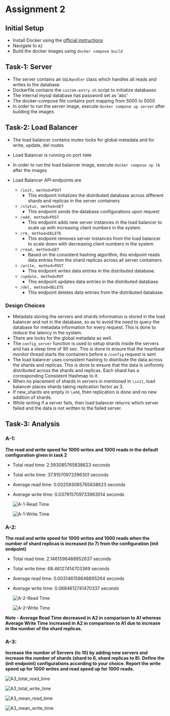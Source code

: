 # Assignment 2

## Initial Setup

- Install Docker using the [official instructions](https://docs.docker.com/engine/install/ubuntu/)
- Navigate to `A2`
- Build the docker images using `docker compose build`

## Task-1: Server

- The server contains an `SQLHandler` class which handles all reads and writes to the database
- Dockerfile contains the `custom-entry.sh` script to initialize databases
- The internal mysql database has password set as 'abc'
- The docker-compose file contains port mapping from 5000 to 5000
- In order to run the server image, execute `docker compose up server` after building the images

## Task-2: Load Balancer
- The load balancer contains mutex locks for global metadata and for write, update, del routes
- Load Balancer is running on port `5000`
- In order to run the load balancer image, execute `docker compose up lb` after the images
- Load Balancer API endpoints are

    - `/init, method=POST`
        - This endpoint initializes the distributed database across different shards and replicas in the server containers
    - `/status, method=GET`
        - This endpoint sends the database configurations upon request
    - `/add, method=POST`
        - This endpoint adds new server instances in the load balancer to scale up with increasing client numbers in the system.
    - `/rm, method=DELETE`
        - This endpoint removes server instances from the load balancer to scale down with decreasing client numbers in the system.
    - `/read, method=GET`
        - Based on the consistent hashing algorithm, this endpoint reads data entries from the shard replicas across all server containers. 
    - `/write, method=POST`
        - This endpoint writes data entries in the distributed database.
    - `/update, method=PUT`
        - This endpoint updates data entries in the distributed database.
    - `/del, method=DELETE`
        - This endpoint deletes data entries from the distributed database.

### Design Choices
- Metadata storing the servers and shards information is stored in the load balancer and not in the database, so as to avoid the need to query the database for metadata information for every request. This is done to reduce the latency in the system.
- There are locks for the global metadata as well.
- The `config_server` function is used to setup shards inside the servers and has a sleep time of 90 sec. This is done to ensure that the heartbeat monitor thread starts the containers before a `/config` request is sent
- The load balancer uses consistent hashing to distribute the data across the shards and replicas. This is done to ensure that the data is uniformly distributed across the shards and replicas. Each shard has a corresponding Consistent Hashmap to it.
- When no placement of shards in servers in mentioned in `\init`, load balancer places shards taking replication factor as 3. 
- If new_shards are empty in `\add`, then replication is done and no new addition of shards.
- While writing if a server fails, then load balancer returns which server failed and the data is not written to the failed server.

## Task-3: Analysis

### A-1: 
**The read and write speed for 1000 writes and 1000 reads in the default configuration given in task 2**
- Total read time: 2.593085765838623  seconds
- Total write time: 37.91570973396301  seconds
- Average read time: 0.002593085765838623  seconds
- Average write time: 0.037915709733963014  seconds

    ![A-1-Read Time](./analysis/A1_read_time.png)
    
    ![A-1-Write Time](./analysis/A1_write_time.png)

    

### A-2: 
**The read and write speed for 1000 writes and 1000 reads when the number of shard replicas is increased (to 7) from the configuration (init endpoint)**
- Total read time: 2.1461596488952637  seconds
- Total write time: 68.46127414703369  seconds
- Average read time: 0.003146159648895264  seconds
- Average write time: 0.0684612741470337  seconds

    ![A-2-Read Time](./analysis/A2_read_time.png)
    
    ![A-2-Write Time](./analysis/A2_write_time.png)

**Note - Average Read Time decreased in A2 in comparison to A1 whereas Average Write Time increased in A2 in comparison to A1 due to increase in the number of the shard replicas.**


### A-3: 
**Increase the number of Servers (to 10) by adding new servers and increase the number of shards (shard to 6, shard replicas to 8). Define the (init endpoint) configurations according to your choice. Report the write speed up for 1000 writes and read speed up for 1000 reads.**

![A3_total_read_time](./analysis/A3_total_read_time.png)

![A3_total_write_time](./analysis/A3_total_write_time.png)

![A3_mean_read_time](./analysis/A3_mean_read_time.png)

![A3_mean_write_time](./analysis/A3_mean_write_time.png)
<!-- 
![A3_error_read_time](./analysis/A3_error_read_time.png)

![A3_error_write_time](./analysis/A3_error_write_time.png) -->